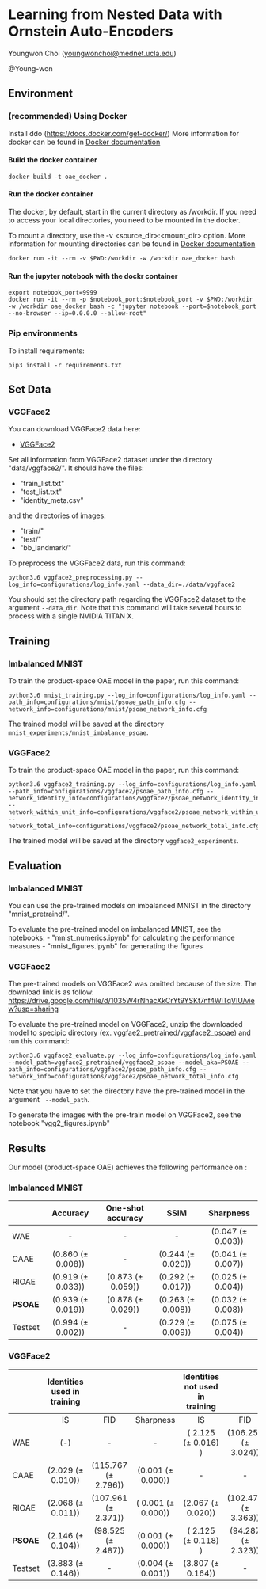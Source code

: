 # Learning from Nested Data with Ornstein Auto-Encoders

Youngwon Choi (youngwonchoi@mednet.ucla.edu)

@Young-won

## Environment

### (recommended) Using Docker
Install ddo (https://docs.docker.com/get-docker/)
More information for docker can be found in [Docker documentation](https://docs.docker.com/storage/bind-mounts/)

#### Build the docker container
```
docker build -t oae_docker .
```

#### Run the docker container
The docker, by default, start in the current directory as /workdir. If you need to access your local directories, you need to be mounted in the docker.

To mount a directory, use the -v <source_dir>:<mount_dir> option.
More information for mounting directories can be found in [Docker documentation](https://docs.docker.com/storage/bind-mounts/)

```
docker run -it --rm -v $PWD:/workdir -w /workdir oae_docker bash
```

#### Run the jupyter notebook with the dockr container
```
export notebook_port=9999
docker run -it --rm -p $notebook_port:$notebook_port -v $PWD:/workdir -w /workdir oae_docker bash -c "jupyter notebook --port=$notebook_port --no-browser --ip=0.0.0.0 --allow-root"
```

### Pip environments

To install requirements:

```setup
pip3 install -r requirements.txt
```

## Set Data

### VGGFace2
You can download VGGFace2 data here:

- [VGGFace2](http://www.robots.ox.ac.uk/~vgg/data/vgg_face2/) 

Set all information from VGGFace2 dataset under the directory "data/vggface2/". It should have the files:
- "train_list.txt"
- "test_list.txt"
- "identity_meta.csv"

and the directories of images:
- "train/"
- "test/"
- "bb_landmark/"


To preprocess the VGGFace2 data, run this command:

```preprocessing
python3.6 vggface2_preprocessing.py --log_info=configurations/log_info.yaml --data_dir=./data/vggface2
```
You should set the directory path regarding the VGGFace2 dataset to the argument `--data_dir`.
Note that this command will take several hours to process with a single NVIDIA TITAN X.

## Training

### Imbalanced MNIST

To train the product-space OAE model in the paper, run this command:

```train
python3.6 mnist_training.py --log_info=configurations/log_info.yaml --path_info=configurations/mnist/psoae_path_info.cfg --network_info=configurations/mnist/psoae_network_info.cfg
```

The trained model will be saved at the directory `mnist_experiments/mnist_imbalance_psoae`.


### VGGFace2

To train the product-space OAE model in the paper, run this command:

```train
python3.6 vggface2_training.py --log_info=configurations/log_info.yaml --path_info=configurations/vggface2/psoae_path_info.cfg --network_identity_info=configurations/vggface2/psoae_network_identity_info.cfg --network_within_unit_info=configurations/vggface2/psoae_network_within_unit_info.cfg --network_total_info=configurations/vggface2/psoae_network_total_info.cfg
```

The trained model will be saved at the directory `vggface2_experiments`.


## Evaluation

### Imbalanced MNIST

You can use the pre-trained models on imbalanced MNIST in the directory "mnist_pretraind/".

To evaluate the pre-trained model on imbalanced MNIST, see the notebooks:
    - "mnist_numerics.ipynb" for calculating the performance measures
    - "mnist_figures.ipynb" for generating the figures


### VGGFace2

The pre-trained models on VGGFace2 was omitted because of the size. The download link is as follow:
https://drive.google.com/file/d/1035W4rNhacXkCrYt9YSKt7nf4WiTqVIU/view?usp=sharing

To evaluate the pre-trained model on VGGFace2, unzip the downloaded model to specipic directory (ex. vggfae2_pretrained/vggface2_psoae) and run this command:

```eval
python3.6 vggface2_evaluate.py --log_info=configurations/log_info.yaml --model_path=vggface2_pretrained/vggface2_psoae --model_aka=PSOAE --path_info=configurations/vggface2/psoae_path_info.cfg --network_info=configurations/vggface2/psoae_network_total_info.cfg
```

Note that you have to set the directory have the pre-trained model in the argument ` --model_path`.

To generate the images with the pre-train model on VGGFace2, see the notebook "vgg2_figures.ipynb"


## Results

Our model (product-space OAE) achieves the following performance on :

### Imbalanced MNIST

|                      |        Accuracy       |   One-shot accuracy   |          SSIM         |       Sharpness       |
|----------------------|:---------------------:|:---------------------:|:---------------------:|:---------------------:|
| WAE                  |                     - |                     - |                     - | \(0.047 ($\pm$ 0.003)\) |
| CAAE                 | \(0.860 ($\pm$ 0.008)\) |                     - | \(0.244 ($\pm$ 0.020)\) | \(0.041 ($\pm$ 0.007)\) |
| RIOAE | \(0.919 ($\pm$ 0.033)\) | \(0.873 ($\pm$ 0.059)\) | \(0.292 ($\pm$ 0.017)\) | \(0.025 ($\pm$ 0.004)\) |
| __PSOAE__    | \(0.939 ($\pm$ 0.019)\) | \(0.878 ($\pm$ 0.029)\) | \(0.263 ($\pm$ 0.008)\) | \(0.032 ($\pm$ 0.008)\) |
| Testset              | \(0.994 ($\pm$ 0.002)\) |                     - | \(0.229 ($\pm$ 0.009)\) | \(0.075 ($\pm$ 0.004)\) |


### VGGFace2

|                      | Identities used in training |                         |                        | Identities not used in training |                         |                       |
|----------------------|:---------------------------:|:-----------------------:|:----------------------:|:-------------------------------:|:-----------------------:|:---------------------:|
|                      |              IS             |           FID           |        Sharpness       |                IS               |           FID           |       Sharpness       |
| WAE                  |            \(-\)            |            -            |            -           |     \( 2.125 ($\pm$ 0.016) \)     | \(106.250 ($\pm$ 3.024)\) | \(0.001 ($\pm$ 0.000)\) |
| CAAE                 |    \(2.029 ($\pm$ 0.010)\)    | \(115.767 ($\pm$ 2.796)\) |  \(0.001 ($\pm$ 0.000)\) |                -                |            -            |           -           |
| RIOAE |    \(2.068 ($\pm$ 0.011)\)    | \(107.961 ($\pm$ 2.371)\) | \( 0.001 ($\pm$ 0.000)\) |      \(2.067 ($\pm$ 0.020)\)      | \(102.476 ($\pm$ 3.363)\) | \(0.001 ($\pm$ 0.000)\) |
| __PSOAE__    |    \(2.146 ($\pm$ 0.104)\)    |  \(98.525 ($\pm$ 2.487)\) |  \(0.001 ($\pm$ 0.000)\) |     \( 2.125 ($\pm$ 0.118) \)     |  \(94.287 ($\pm$ 2.323)\) | \(0.001 ($\pm$ 0.000)\) |
| Testset              |    \(3.883 ($\pm$ 0.146)\)    |            -            |  \(0.004 ($\pm$ 0.001)\) |      \(3.807 ($\pm$ 0.164)\)      |            -            | \(0.003 ($\pm$ 0.001)\) |
